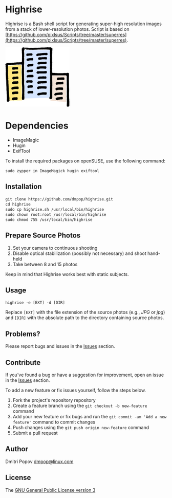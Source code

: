 # Highrise

Highrise is a Bash shell script for generating super-high resolution images from a stack of lower-resolution photos. Script is based on [https://github.com/pixlsus/Scripts/tree/master/superres](https://github.com/pixlsus/Scripts/tree/master/superres).

<img src="highrise.png" alt="highrise" width="200">

# Dependencies

- ImageMagic
- Hugin
- ExifTool

To install the required packages on openSUSE, use the following command:

    sudo zypper in ImageMagick hugin exiftool

## Installation

```
git clone https://github.com/dmpop/highrise.git
cd highrise
sudo cp highrise.sh /usr/local/bin/highrise
sudo chown root:root /usr/local/bin/highrise
sudo chmod 755 /usr/local/bin/highrise
```

## Prepare Source Photos

1. Set your camera to continuous shooting
2. Disable optical stabilization (possibly not necessary) and shoot hand-held
3. Take between 8 and 15 photos

Keep in mind that Highrise works best with static subjects.

## Usage

    highrise -e [EXT] -d [DIR]

Replace `[EXT]` with the file extension of the source photos (e.g., *JPG* or *jpg*) and `[DIR]` with the absolute path to the directory containing source photos.

## Problems?

Please report bugs and issues in the [Issues](https://github.com/dmpop/highrise/issues) section.

## Contribute

If you've found a bug or have a suggestion for improvement, open an issue in the [Issues](https://github.com/dmpop/highrise/issues) section.

To add a new feature or fix issues yourself, follow the steps below.

1. Fork the project's repository repository
2. Create a feature branch using the `git checkout -b new-feature` command
3. Add your new feature or fix bugs and run the `git commit -am 'Add a new feature'` command to commit changes
4. Push changes using the `git push origin new-feature` command
5. Submit a pull request

## Author

Dmitri Popov [dmpop@linux.com](mailto:dmpop@linux.com)

## License

The [GNU General Public License version 3](http://www.gnu.org/licenses/gpl-3.0.en.html)
